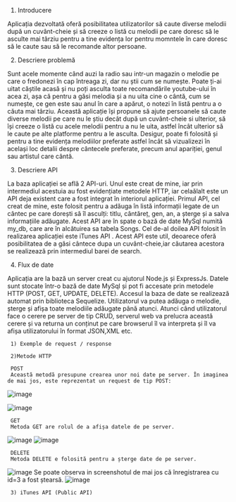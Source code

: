1. Introducere

Aplicația dezvoltată oferă posibilitatea utilizatorilor să caute diverse melodii după un cuvânt-cheie și să creeze o listă cu melodii pe care doresc să le asculte mai târziu pentru a tine evidența lor pentru momntele în care doresc să le caute sau să le recomande altor persoane.

2. Descriere problemă

Sunt acele momente când auzi la radio sau intr-un magazin o melodie pe care o fredonezi în cap întreaga zi, dar nu știi cum se numește. Poate ți-ai uitat căștile acasă și nu poți asculta toate recomandările youtube-ului în acea zi, așa că pentru a găsi melodia și a nu uita cine o cântă, cum se numește, ce gen este sau anul în care a apărut, o notezi în listă pentru a o căuta mai târziu. Această aplicație își propune să ajute persoanele să caute diverse melodii pe care nu le știu decât după un cuvânt-cheie si ulterior, să își creeze o listă cu acele melodii pentru a nu le uita, astfel încât ulterior să le caute pe alte platforme pentru a le asculta. Desigur, poate fi folosită și pentru a tine evidența melodiilor preferate astfel încât să vizualizezi în același loc detalii despre cântecele preferate, precum anul apariției, genul sau artistul care cântă.

3. Descriere API

La baza aplicației se află 2 API-uri. Unul este creat de mine, iar prin intermediul acestuia au fost evidențiate metodele HTTP, iar celaălalt este un API deja existent care a fost integrat în interiorul aplicației. Primul API, cel creat de mine, este folosit pentru a adăuga în listă informații legate de un cântec pe care dorești să îl asculți: titlu, cântăreț, gen, an, a șterge și a salva informațiile adăugate. Acest API are în spate o bază de date MySql numită my_db, care are în alcătuirea sa tabela Songs. Cel de-al doilea API folosit în realizarea aplicației este iTunes API . Acest API este util, deoarece oferă posibilitatea de a găsi cântece dupa un cuvânt-cheie,iar căutarea acestora se realizează prin intermediul barei de search.

4. Flux de date

Aplicația are la bază un server creat cu ajutorul Node.js și ExpressJs. Datele sunt stocate într-o bază de date MySql și pot fi accesate prin metodele HTTP (POST, GET, UPDATE, DELETE). Accesul la baza de date se realizează automat prin biblioteca Sequelize. Utilizatorul va putea adăuga o melodie, șterge și afișa toate melodiile adăugate până atunci. Atunci când utilizatorul face o cerere pe server de tip CRUD, serverul web va prelucra această cerere și va returna un conținut pe care browserul îl va interpreta și îl va afișa utilizatorului în format JSON,XML etc.

     1) Exemple de request / response

     2)Metode HTTP
    
     POST
     Această metodă presupune crearea unor noi date pe server. În imaginea de mai jos, este reprezentat un request de tip POST:
  ![image](https://user-images.githubusercontent.com/83112911/117665364-6a8bc180-b1ab-11eb-9cf2-43dfa9ad4fd1.png)

  ![image](https://user-images.githubusercontent.com/83112911/117667085-36190500-b1ad-11eb-8230-143d61578c88.png)

     GET
     Metoda GET are rolul de a afișa datele de pe server. 
   ![image](https://user-images.githubusercontent.com/83112911/117666124-35cc3a00-b1ac-11eb-9ae2-e982a76dcbb5.png)
   ![image](https://user-images.githubusercontent.com/83112911/117667142-4630e480-b1ad-11eb-8ea5-44770f39cbe9.png)

     DELETE
     Metoda DELETE e folosită pentru a șterge date de pe server.
   ![image](https://user-images.githubusercontent.com/83112911/117667475-96a84200-b1ad-11eb-853c-c6a99f7c658e.png)
     Se poate observa in screenshotul de mai jos că înregistrarea cu id=3 a fost ștearsă.
   ![image](https://user-images.githubusercontent.com/83112911/117667656-c2c3c300-b1ad-11eb-8567-31bc7d8ef35b.png)
   
     3) iTunes API (Public API)





